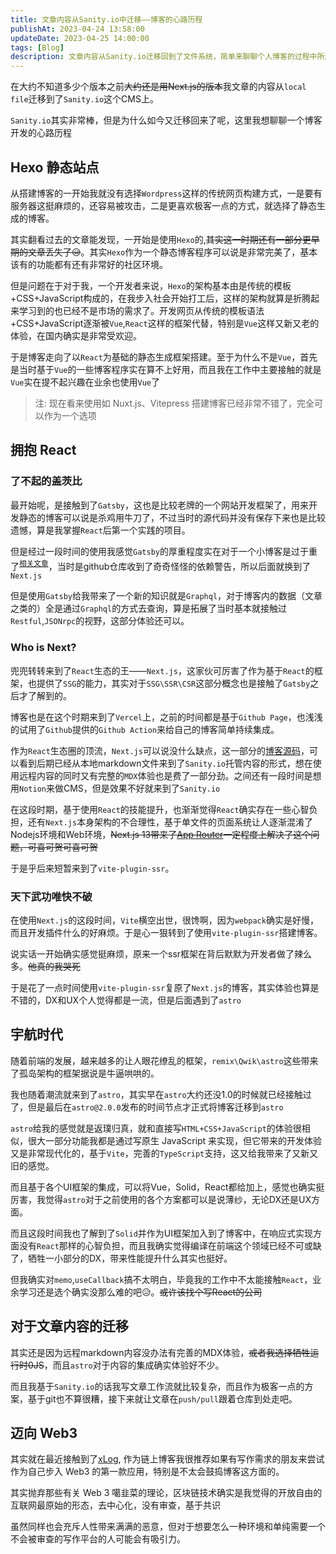 ```yaml
---
title: 文章内容从Sanity.io中迁移——博客的心路历程
publishAt: 2023-04-24 13:58:00
updateDate: 2023-04-25 14:00:00
tags: [Blog]
description: 文章内容从Sanity.io迁移回到了文件系统，简单来聊聊个人博客的过程中所走过的路程，这个博客是怎么一步步变成这样的，我又在中间学到了什么。
---
```


在大约不知道多少个版本之前~~大约还是用Next.js的版本~~我文章的内容从`local file`迁移到了`Sanity.io`这个CMS上。

`Sanity.io`其实非常棒，但是为什么如今又迁移回来了呢，这里我想聊聊一个博客开发的心路历程

## Hexo 静态站点

从搭建博客的一开始我就没有选择`Wordpress`这样的传统网页构建方式，一是要有服务器这挺麻烦的，还容易被攻击，二是更喜欢极客一点的方式，就选择了静态生成的博客。

其实翻看过去的文章能发现，一开始是使用`Hexo`的,~~其实这一时期还有一部分更早期的文章丢失了😥~~。其实`Hexo`作为一个静态博客程序可以说是非常完美了，基本该有的功能都有还有非常好的社区环境。

但是问题在于对于我，一个开发者来说，`Hexo`的架构基本由是传统的模板+CSS+JavaScript构成的，在我步入社会开始打工后，这样的架构就算是折腾起来学习到的也已经不是市场的需求了。开发网页从传统的模板语法+CSS+JavaScript逐渐被`Vue`,`React`这样的框架代替，特别是`Vue`这样又新又老的体验，在国内确实是非常受欢迎。

于是博客走向了以`React`为基础的静态生成框架搭建。至于为什么不是`Vue`，首先是当时基于`Vue`的一些博客程序实在算不上好用，而且我在工作中主要接触的就是`Vue`实在提不起兴趣在业余也使用`Vue`了

> 注: 现在看来使用如 Nuxt.js、Vitepress 搭建博客已经非常不错了，完全可以作为一个选项

## 拥抱 React

### 了不起的盖茨比

最开始呢，是接触到了`Gatsby`，这也是比较老牌的一个网站开发框架了，用来开发静态的博客可以说是杀鸡用牛刀了，不过当时的源代码并没有保存下来也是比较遗憾，算是我掌握`React`后第一个实践的项目。

但是经过一段时间的使用我感觉`Gatsby`的厚重程度实在对于一个小博客是过于重了<sup>[相关文章](/blog/rebuild-my-blog)</sup>，当时是github仓库收到了奇奇怪怪的依赖警告，所以后面就换到了`Next.js`

但是使用`Gatsby`给我带来了一个新的知识就是`Graphql`，对于博客内的数据（文章之类的）全是通过`Graphql`的方式去查询，算是拓展了当时基本就接触过`Restful`,`JSONrpc`的视野，这部分体验还可以。

### Who is Next?

兜兜转转来到了`React`生态的王——`Next.js`，这家伙可厉害了作为基于`React`的框架，也提供了`SSG`的能力，其实对于`SSG\SSR\CSR`这部分概念也是接触了`Gatsby`之后才了解到的。

博客也是在这个时期来到了`Vercel`上，之前的时间都是基于`Github Page`，也浅浅的试用了`Github`提供的`Github Action`来给自己的博客简单持续集成。

作为`React`生态圈的顶流，`Next.js`可以说没什么缺点，这一部分的[博客源码](https://github.com/enpitsuLin/enpitsuLin.xyz/tree/legacy)，可以看到后期已经从本地markdown文件来到了`Sanity.io`托管内容的形式，想在使用远程内容的同时又有完整的`MDX`体验也是费了一部分劲。之间还有一段时间是想用`Notion`来做CMS，但是效果不好就来到了`Sanity.io`

在这段时期，基于使用`React`的技能提升，也渐渐觉得`React`确实存在一些心智负担，还有`Next.js`本身架构的不合理性，基于单文件的页面系统让人逐渐混淆了Nodejs环境和Web环境，~~Next.js 13带来了[App Router](https://beta.nextjs.org/docs)一定程度上解决了这个问题，可喜可贺可喜可贺~~

于是乎后来短暂来到了`vite-plugin-ssr`。

### 天下武功唯快不破

在使用`Next.js`的这段时间，`Vite`横空出世，很馋啊，因为`webpack`确实是好慢，而且开发插件什么的好麻烦。于是心一狠转到了使用`vite-plugin-ssr`搭建博客。

说实话一开始确实感觉挺麻烦，原来一个ssr框架在背后默默为开发者做了辣么多。~~他真的我哭死~~

于是花了一点时间使用`vite-plugin-ssr`复原了`Next.js`的博客，其实体验也算是不错的，DX和UX个人觉得都是一流，但是后面遇到了`astro`

## 宇航时代

随着前端的发展，越来越多的让人眼花缭乱的框架，`remix\Qwik\astro`这些带来了孤岛架构的框架据说是牛逼哄哄的。

我也随着潮流就来到了`astro`，其实早在`astro`大约还没1.0的时候就已经接触过了，但是最后在`astro@2.0.0`发布的时间节点才正式将博客迁移到`astro`

`astro`给我的感觉就是返璞归真，就和直接写`HTML+CSS+JavaScript`的体验很相似，很大一部分功能我都是通过写原生 JavaScript 来实现，但它带来的开发体验又是非常现代化的，基于`Vite`，完善的`TypeScript`支持，这又给我带来了又新又旧的感觉。

而且基于各个UI框架的集成，可以将Vue，Solid，React都给加上，感觉也确实挺厉害，我觉得`astro`对于之前使用的各个方案都可以是说薄纱，无论DX还是UX方面。

而且这段时间我也了解到了`Solid`并作为UI框架加入到了博客中，在响应式实现方面没有`React`那样的心智负担，而且我确实觉得编译在前端这个领域已经不可或缺了，牺牲一小部分的DX，带来性能提升什么其实也挺好。

但我确实对`memo`,`useCallback`搞不太明白，毕竟我的工作中不太能接触`React`，业余学习还是选个确实没那么难的吧😥。~~或许该找个写React的公司~~

## 对于文章内容的迁移

其实还是因为远程markdown内容没办法有完善的MDX体验，~~或者我选择牺牲运行时0JS~~，而且`astro`对于内容的集成确实体验好不少。

而且我基于`Sanity.io`的话我写文章工作流就比较复杂，而且作为极客一点的方案，基于git也不算很糟，接下来就让文章在`push/pull`跟着仓库到处走吧。

## 迈向 Web3

其实就在最近接触到了[xLog](https://xlog.app), 作为链上博客我很推荐如果有写作需求的朋友来尝试作为自己步入 Web3 的第一款应用，特别是不太会鼓捣博客这方面的。

其实抛弃那些有关 Web 3 噶韭菜的理论，区块链技术确实是我觉得的开放自由的互联网最原始的形态，去中心化，没有审查，基于共识

虽然同样也会充斥人性带来满满的恶意，但对于想要怎么一种环境和单纯需要一个不会被审查的写作平台的人可能会有吸引力。
